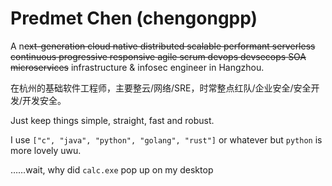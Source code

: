 # Predmet Chen (chengongpp)

A n~~ext-generation cloud native distributed scalable performant serverless continuous progressive responsive agile scrum devops devsecops SOA microservices~~ infrastructure & infosec engineer in Hangzhou.

在杭州的基础软件工程师，主要整云/网络/SRE，时常整点红队/企业安全/安全开发/开发安全。

Just keep things simple, straight, fast and robust.

I use `["c", "java", "python", "golang", "rust"]` or whatever but `python` is more lovely uwu.

……wait, why did `calc.exe` pop up on my desktop
